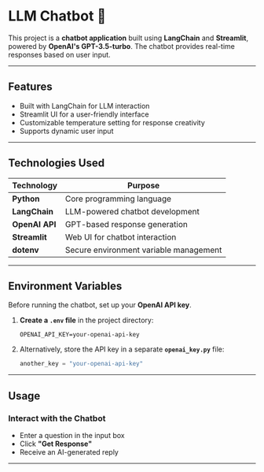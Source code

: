 # LLM Chatbot 🤖  

This project is a **chatbot application** built using **LangChain** and **Streamlit**, powered by **OpenAI's GPT-3.5-turbo**. The chatbot provides real-time responses based on user input.  

---

## Features  

- Built with LangChain for LLM interaction
- Streamlit UI for a user-friendly interface
- Customizable temperature setting for response creativity  
- Supports dynamic user input

---

## Technologies Used  

| Technology  | Purpose  |
|-------------|--------------------------------|
| **Python**  | Core programming language  |
| **LangChain**  | LLM-powered chatbot development  |
| **OpenAI API**  | GPT-based response generation  |
| **Streamlit**  | Web UI for chatbot interaction  |
| **dotenv**  | Secure environment variable management  |

---

## Environment Variables  

Before running the chatbot, set up your **OpenAI API key**.  

1. **Create a `.env` file** in the project directory:  
   ```
   OPENAI_API_KEY=your-openai-api-key
   ```

2. Alternatively, store the API key in a separate **`openai_key.py`** file:  
   ```python
   another_key = "your-openai-api-key"
   ```

---

## Usage  

### Interact with the Chatbot  
- Enter a question in the input box  
- Click **"Get Response"**  
- Receive an AI-generated reply  

---


